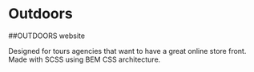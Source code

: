 # Outdoors

##OUTDOORS website

Designed for tours agencies that want to have a great online store front. Made with SCSS using BEM CSS architecture.


